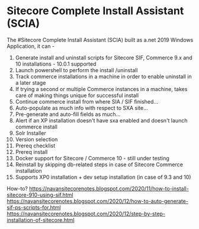 # Sitecore Complete Install Assistant (SCIA)
The #Sitecore Complete Install Assistant (SCIA) built as a.net 2019 Windows Application, it can -

1. Generate install and uninstall scripts for Sitecore SIF, Commerce 9.x and 10 installations - 10.0.1 supported
2. Launch powershell to perform the install /uninstall
3. Track commerce installations in a machine in order to enable uninstall in a later stage
4. If trying a second or multiple Commerce instances in a machine, takes care of making things unique for successful install
5. Continue commerce install from where SIA / SIF finished...
6. Auto-populate as much info with respect to SXA site...
7. Pre-generate and auto-fill fields as much...
8. Alert if an XP installation doesn't have sxa enabled and doesn't launch commerce install
9. Solr Installer
10. Version selection
11. Prereq checklist
12. Prereq install
13. Docker support for Sitecore / Commerce 10 - still under testing
14. Reinstall by skipping db-related steps in case of Sitecore Commerce installation 
15. Supports XP0 installation + dev setup installation (in case of 9.3 and 10)

How-to?
https://navansitecorenotes.blogspot.com/2020/11/how-to-install-sitecore-910-using-sif.html
https://navansitecorenotes.blogspot.com/2020/12/how-to-auto-generate-sif-ps-scripts-for.html
https://navansitecorenotes.blogspot.com/2020/12/step-by-step-installation-of-sitecore.html


